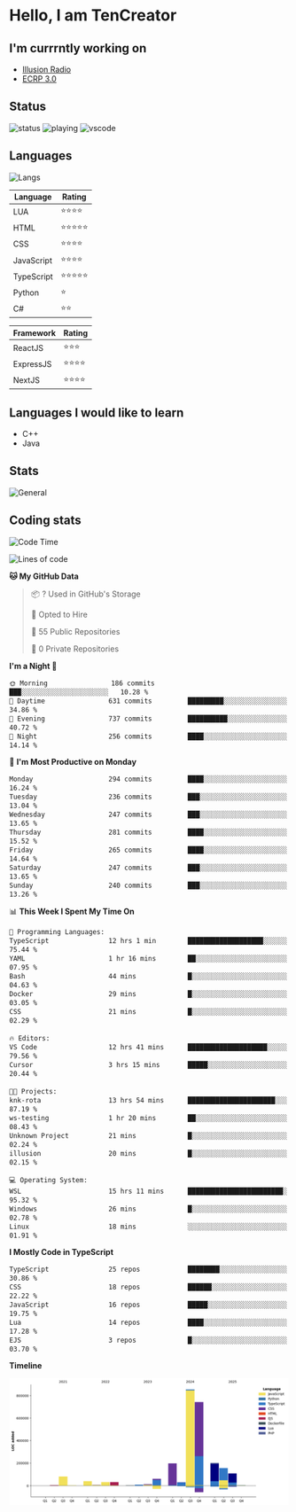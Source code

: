 # Hello, I am TenCreator

## I'm currrntly working on
- [Illusion Radio](https://illusionradio.co.uk/)
- [ECRP 3.0](http://github.com/Emerald-Coast-Roleplay/)

## Status
![status](https://api.statusbadges.me/badge/status/518334475038359555?simple=true&style=for-the-badge)
![playing](https://api.statusbadges.me/badge/playing/518334475038359555?style=for-the-badge)
![vscode](https://api.statusbadges.me/badge/vscode/518334475038359555?style=for-the-badge)

## Languages
![Langs](https://github-readme-stats.vercel.app/api/top-langs/?username=tencreator&layout=compact&theme=radical)


|Language|Rating|
|--------|------|
|LUA|⭐️⭐️⭐️⭐️|
|HTML|⭐️⭐️⭐️⭐️⭐️|
|CSS|⭐️⭐️⭐️⭐️|
|JavaScript|⭐️⭐️⭐️⭐️|
|TypeScript|⭐️⭐️⭐️⭐️⭐️|
|Python|⭐️|
|C#|⭐️⭐️ |

|Framework|Rating|
|--------|------|
|ReactJS|⭐️⭐️⭐|
|ExpressJS|⭐️⭐️⭐️⭐️|
|NextJS|⭐️⭐️⭐⭐️|

## Languages I would like to learn
- C++
- Java

## Stats
![General](https://github-readme-stats.vercel.app/api?username=tencreator&show_icons=true&theme=radical)

## Coding stats

<!--START_SECTION:waka-->
![Code Time](http://img.shields.io/badge/Code%20Time-381%20hrs%2019%20mins-blue)

![Lines of code](https://img.shields.io/badge/From%20Hello%20World%20I%27ve%20Written-1.9%20million%20lines%20of%20code-blue)

**🐱 My GitHub Data** 

> 📦 ? Used in GitHub's Storage 
 > 
> 💼 Opted to Hire
 > 
> 📜 55 Public Repositories 
 > 
> 🔑 0 Private Repositories 
 > 
**I'm a Night 🦉** 

```text
🌞 Morning                186 commits         ███░░░░░░░░░░░░░░░░░░░░░░   10.28 % 
🌆 Daytime                631 commits         █████████░░░░░░░░░░░░░░░░   34.86 % 
🌃 Evening                737 commits         ██████████░░░░░░░░░░░░░░░   40.72 % 
🌙 Night                  256 commits         ████░░░░░░░░░░░░░░░░░░░░░   14.14 % 
```
📅 **I'm Most Productive on Monday** 

```text
Monday                   294 commits         ████░░░░░░░░░░░░░░░░░░░░░   16.24 % 
Tuesday                  236 commits         ███░░░░░░░░░░░░░░░░░░░░░░   13.04 % 
Wednesday                247 commits         ███░░░░░░░░░░░░░░░░░░░░░░   13.65 % 
Thursday                 281 commits         ████░░░░░░░░░░░░░░░░░░░░░   15.52 % 
Friday                   265 commits         ████░░░░░░░░░░░░░░░░░░░░░   14.64 % 
Saturday                 247 commits         ███░░░░░░░░░░░░░░░░░░░░░░   13.65 % 
Sunday                   240 commits         ███░░░░░░░░░░░░░░░░░░░░░░   13.26 % 
```


📊 **This Week I Spent My Time On** 

```text
💬 Programming Languages: 
TypeScript               12 hrs 1 min        ███████████████████░░░░░░   75.44 % 
YAML                     1 hr 16 mins        ██░░░░░░░░░░░░░░░░░░░░░░░   07.95 % 
Bash                     44 mins             █░░░░░░░░░░░░░░░░░░░░░░░░   04.63 % 
Docker                   29 mins             █░░░░░░░░░░░░░░░░░░░░░░░░   03.05 % 
CSS                      21 mins             █░░░░░░░░░░░░░░░░░░░░░░░░   02.29 % 

🔥 Editors: 
VS Code                  12 hrs 41 mins      ████████████████████░░░░░   79.56 % 
Cursor                   3 hrs 15 mins       █████░░░░░░░░░░░░░░░░░░░░   20.44 % 

🐱‍💻 Projects: 
knk-rota                 13 hrs 54 mins      ██████████████████████░░░   87.19 % 
ws-testing               1 hr 20 mins        ██░░░░░░░░░░░░░░░░░░░░░░░   08.43 % 
Unknown Project          21 mins             █░░░░░░░░░░░░░░░░░░░░░░░░   02.24 % 
illusion                 20 mins             █░░░░░░░░░░░░░░░░░░░░░░░░   02.15 % 

💻 Operating System: 
WSL                      15 hrs 11 mins      ████████████████████████░   95.32 % 
Windows                  26 mins             █░░░░░░░░░░░░░░░░░░░░░░░░   02.78 % 
Linux                    18 mins             ░░░░░░░░░░░░░░░░░░░░░░░░░   01.91 % 
```

**I Mostly Code in TypeScript** 

```text
TypeScript               25 repos            ████████░░░░░░░░░░░░░░░░░   30.86 % 
CSS                      18 repos            ██████░░░░░░░░░░░░░░░░░░░   22.22 % 
JavaScript               16 repos            █████░░░░░░░░░░░░░░░░░░░░   19.75 % 
Lua                      14 repos            ████░░░░░░░░░░░░░░░░░░░░░   17.28 % 
EJS                      3 repos             █░░░░░░░░░░░░░░░░░░░░░░░░   03.70 % 
```



**Timeline**

![Lines of Code chart](https://raw.githubusercontent.com/tencreator/tencreator/main/assets/bar_graph.png)


<!--END_SECTION:waka-->
